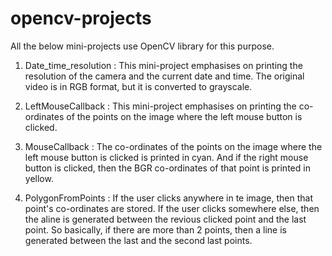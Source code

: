 # opencv-projects

All the below mini-projects use OpenCV library for this purpose.

1) Date_time_resolution : This mini-project emphasises on printing the resolution of the camera and the current date and time. 
The original video is in RGB format, but it is converted to grayscale.

2) LeftMouseCallback : This mini-project emphasises on printing the co-ordinates of the points on the image where the left mouse
button is clicked.

3) MouseCallback : The co-ordinates of the points on the image where the left mouse button is clicked is printed in cyan. And if the
right mouse button is clicked, then the BGR co-ordinates of that point is printed in yellow.

4) PolygonFromPoints : If the user clicks anywhere in te image, then that point's co-ordinates are stored. If the user clicks somewhere
else, then the aline is generated between the revious clicked point and the last point. So basically, if there are more than 2 points, then a 
line is generated between the last and the second last points. 
